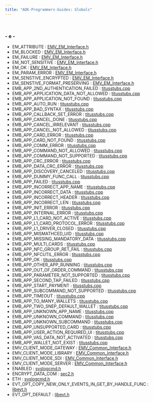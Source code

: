 ```yaml
---
title: "ADK-Programmers-Guides: Globals"
---
```


 

### - e -

- EM_ATTRIBUTE : <a href="_e_m_v___e_m___interface_8h.md#a78c621aa7637de09eabc74b9ac450cbaacf249f526bf4db771494db24ca476e74">EMV_EM_Interface.h</a>
- EM_BLOCKED : <a href="_e_m_v___e_m___interface_8h.md#a78c621aa7637de09eabc74b9ac450cbaa8881632fec5d793d9b3381c8d8ee803a">EMV_EM_Interface.h</a>
- EM_FAILURE : <a href="_e_m_v___e_m___interface_8h.md#a78c621aa7637de09eabc74b9ac450cbaa84750ccc2863a3b3f8af1f12cf4dc26a">EMV_EM_Interface.h</a>
- EM_NOT_SENSITIVE : <a href="_e_m_v___e_m___interface_8h.md#a78c621aa7637de09eabc74b9ac450cbaa7387a993b4f9b352214e93c348be1f5a">EMV_EM_Interface.h</a>
- EM_OK : <a href="_e_m_v___e_m___interface_8h.md#a78c621aa7637de09eabc74b9ac450cbaa1d721c0d6412a32e0908f41ea4bab010">EMV_EM_Interface.h</a>
- EM_PARAM_ERROR : <a href="_e_m_v___e_m___interface_8h.md#a78c621aa7637de09eabc74b9ac450cbaa1a0929da5fdea29667f453392453afb7">EMV_EM_Interface.h</a>
- EM_SENSTIVE_ENCRYPTED : <a href="_e_m_v___e_m___interface_8h.md#a78c621aa7637de09eabc74b9ac450cbaa404f17f09840048050093143b0643215">EMV_EM_Interface.h</a>
- EM_SENSTIVE_FORMAT_PRESERVING : <a href="_e_m_v___e_m___interface_8h.md#a78c621aa7637de09eabc74b9ac450cbaabe3a18a6a1d33197e354173f8c9716b0">EMV_EM_Interface.h</a>
- EMB_APP_2ND_AUTHENTICATION_FAILED : <a href="titusstubs_8cpp.md#a42e167e83e1f0229d501a09e3f1d2b1aa3a0355ef9602f97cf3cd9a3d4b96bffe">titusstubs.cpp</a>
- EMB_APP_APPLICATION_DATA_NOT_ALLOWED : <a href="titusstubs_8cpp.md#a42e167e83e1f0229d501a09e3f1d2b1aa25fef497cf4c74f20887eee42ca8ad28">titusstubs.cpp</a>
- EMB_APP_APPLICATION_NOT_FOUND : <a href="titusstubs_8cpp.md#a42e167e83e1f0229d501a09e3f1d2b1aa642ba1011f50313969be3ae73351d986">titusstubs.cpp</a>
- EMB_APP_AUTO_RUN : <a href="titusstubs_8cpp.md#a42e167e83e1f0229d501a09e3f1d2b1aa85e9eafbcabf2c45ed2ebb1d022782be">titusstubs.cpp</a>
- EMB_APP_BAD_SYNTAX : <a href="titusstubs_8cpp.md#a42e167e83e1f0229d501a09e3f1d2b1aa1639270ddc8d372d46ee0d6061894580">titusstubs.cpp</a>
- EMB_APP_CALLBACK_SET_ERROR : <a href="titusstubs_8cpp.md#a42e167e83e1f0229d501a09e3f1d2b1aa545c5b4f2bb83c9b4c11e67ea8235c07">titusstubs.cpp</a>
- EMB_APP_CANCEL_DONE : <a href="titusstubs_8cpp.md#a42e167e83e1f0229d501a09e3f1d2b1aafabca2e04d597898c898833b8c7ce6db">titusstubs.cpp</a>
- EMB_APP_CANCEL_IRRELEVANT : <a href="titusstubs_8cpp.md#a42e167e83e1f0229d501a09e3f1d2b1aa37075839dd27bc1cfb48aaedc6941bff">titusstubs.cpp</a>
- EMB_APP_CANCEL_NOT_ALLOWED : <a href="titusstubs_8cpp.md#a42e167e83e1f0229d501a09e3f1d2b1aac1e64c57ff2fea77a25f5f8dd9958923">titusstubs.cpp</a>
- EMB_APP_CARD_ERROR : <a href="titusstubs_8cpp.md#a42e167e83e1f0229d501a09e3f1d2b1aafebbcf8141dbcddb65012f78546e3d74">titusstubs.cpp</a>
- EMB_APP_CARD_NOT_FOUND : <a href="titusstubs_8cpp.md#a42e167e83e1f0229d501a09e3f1d2b1aa091726a012061e05ff7d0365de388c0c">titusstubs.cpp</a>
- EMB_APP_COMM_ERROR : <a href="titusstubs_8cpp.md#a42e167e83e1f0229d501a09e3f1d2b1aa24e0dafa39a46392eb21e22e9cce49b7">titusstubs.cpp</a>
- EMB_APP_COMMAND_NOT_ALLOWED : <a href="titusstubs_8cpp.md#a42e167e83e1f0229d501a09e3f1d2b1aaed22b476375aa37fb50330d1814175a8">titusstubs.cpp</a>
- EMB_APP_COMMAND_NOT_SUPPORTED : <a href="titusstubs_8cpp.md#a42e167e83e1f0229d501a09e3f1d2b1aa23d842fb52fb9c7e2edc30a8c333d846">titusstubs.cpp</a>
- EMB_APP_CRC_ERROR : <a href="titusstubs_8cpp.md#a42e167e83e1f0229d501a09e3f1d2b1aa7afa89583fd2f48ec6e9df6978fc6b19">titusstubs.cpp</a>
- EMB_APP_DATA_CRC_ERROR : <a href="titusstubs_8cpp.md#a42e167e83e1f0229d501a09e3f1d2b1aa7f9aa628463bd420dc1b4e1611da3396">titusstubs.cpp</a>
- EMB_APP_DISCOVERY_CANCELED : <a href="titusstubs_8cpp.md#a42e167e83e1f0229d501a09e3f1d2b1aa29c1d452b7a420e45eef56ec4432ff48">titusstubs.cpp</a>
- EMB_APP_DUMMY_FUNC_CALL : <a href="titusstubs_8cpp.md#a42e167e83e1f0229d501a09e3f1d2b1aaf48275d704ede739cd5793f71b589426">titusstubs.cpp</a>
- EMB_APP_FAILED : <a href="titusstubs_8cpp.md#a42e167e83e1f0229d501a09e3f1d2b1aaf35513b90b5a053dea0ca992bb20f1f1">titusstubs.cpp</a>
- EMB_APP_INCORRECT_APP_NAME : <a href="titusstubs_8cpp.md#a42e167e83e1f0229d501a09e3f1d2b1aaf4d7b3061b0cd0ea2bf95331fb6c6a69">titusstubs.cpp</a>
- EMB_APP_INCORRECT_DATA : <a href="titusstubs_8cpp.md#a42e167e83e1f0229d501a09e3f1d2b1aa36e526dd5acf4a3ce487da1e48bf5ddd">titusstubs.cpp</a>
- EMB_APP_INCORRECT_HEADER : <a href="titusstubs_8cpp.md#a42e167e83e1f0229d501a09e3f1d2b1aadbc10f56d46e462bfeaf4500bd431124">titusstubs.cpp</a>
- EMB_APP_INCORRECT_LEN : <a href="titusstubs_8cpp.md#a42e167e83e1f0229d501a09e3f1d2b1aaddec18878c94681f0d6881ca20e45a43">titusstubs.cpp</a>
- EMB_APP_INIT_ERROR : <a href="titusstubs_8cpp.md#a42e167e83e1f0229d501a09e3f1d2b1aa66b47940f40a23fec0e893d00c8d301b">titusstubs.cpp</a>
- EMB_APP_INTERNAL_ERROR : <a href="titusstubs_8cpp.md#a42e167e83e1f0229d501a09e3f1d2b1aa4547070a73a3905a09a34d57e735201d">titusstubs.cpp</a>
- EMB_APP_L1_CARD_NOT_ACTIVE : <a href="titusstubs_8cpp.md#a42e167e83e1f0229d501a09e3f1d2b1aae65561b21e5d4ae28c97e0ad957c3376">titusstubs.cpp</a>
- EMB_APP_L1_CARD_PROTOCOL_ERROR : <a href="titusstubs_8cpp.md#a42e167e83e1f0229d501a09e3f1d2b1aa22b159dd27817ac8e1b22282f453ce2b">titusstubs.cpp</a>
- EMB_APP_L1_DRIVER_CLOSED : <a href="titusstubs_8cpp.md#a42e167e83e1f0229d501a09e3f1d2b1aaf88fbe772fbd14d061dbad2ac7daf464">titusstubs.cpp</a>
- EMB_APP_MISMATHCED_UID : <a href="titusstubs_8cpp.md#a42e167e83e1f0229d501a09e3f1d2b1aa56288f47aa408d7355247465edb53664">titusstubs.cpp</a>
- EMB_APP_MISSING_MANDATORY_DATA : <a href="titusstubs_8cpp.md#a42e167e83e1f0229d501a09e3f1d2b1aa8432f9d9eb6ff2673eeaac4d1d63fa1b">titusstubs.cpp</a>
- EMB_APP_MULTI_CARDS : <a href="titusstubs_8cpp.md#a42e167e83e1f0229d501a09e3f1d2b1aa18b8a2ed42ec0c8d30bc932beeecd3ac">titusstubs.cpp</a>
- EMB_APP_NFC_GROUP_RET_FAIL : <a href="titusstubs_8cpp.md#a42e167e83e1f0229d501a09e3f1d2b1aa59665a57652856273260bc1150600039">titusstubs.cpp</a>
- EMB_APP_NFCUTIL_ERROR : <a href="titusstubs_8cpp.md#a42e167e83e1f0229d501a09e3f1d2b1aa8ec129611f9a6e54cae94b102ebf927d">titusstubs.cpp</a>
- EMB_APP_OK : <a href="titusstubs_8cpp.md#a42e167e83e1f0229d501a09e3f1d2b1aa1ae5b9979c8827877b43c0eb6dbf193d">titusstubs.cpp</a>
- EMB_APP_OTHER_APP_RUNNING : <a href="titusstubs_8cpp.md#a42e167e83e1f0229d501a09e3f1d2b1aa2379d0505ba1c598d85c7ccc0b640ffb">titusstubs.cpp</a>
- EMB_APP_OUT_OF_ORDER_COMMAND : <a href="titusstubs_8cpp.md#a42e167e83e1f0229d501a09e3f1d2b1aa23cac3e7820d9457347e2ff3ad09dd4e">titusstubs.cpp</a>
- EMB_APP_PARAMETER_NOT_SUPPORTED : <a href="titusstubs_8cpp.md#a42e167e83e1f0229d501a09e3f1d2b1aaf55a0ff1ed620d281f8f0a46f6b83e5a">titusstubs.cpp</a>
- EMB_APP_SECOND_TAP_FAILED : <a href="titusstubs_8cpp.md#a42e167e83e1f0229d501a09e3f1d2b1aa64a2394c4994cf11a70f4034fa00be50">titusstubs.cpp</a>
- EMB_APP_START_PAYMENT : <a href="titusstubs_8cpp.md#a42e167e83e1f0229d501a09e3f1d2b1aaf659038e8cff8c2e14be64bb50bb6c04">titusstubs.cpp</a>
- EMB_APP_SUBCOMMAND_NOT_SUPPORTED : <a href="titusstubs_8cpp.md#a42e167e83e1f0229d501a09e3f1d2b1aaeb631791b2927af13383b7c287d789bf">titusstubs.cpp</a>
- EMB_APP_TIMEOUT : <a href="titusstubs_8cpp.md#a42e167e83e1f0229d501a09e3f1d2b1aa23ef12dc79b4c33fa7a8c04f8dfb134a">titusstubs.cpp</a>
- EMB_APP_TO_MANY_WALLETS : <a href="titusstubs_8cpp.md#a42e167e83e1f0229d501a09e3f1d2b1aa1470bc59ca5b22189e574d0e1ec997c6">titusstubs.cpp</a>
- EMB_APP_TWO_SNEP_DEFAULT_WALLET : <a href="titusstubs_8cpp.md#a42e167e83e1f0229d501a09e3f1d2b1aadf3c87d70162043abc70eaea4f75221a">titusstubs.cpp</a>
- EMB_APP_UNKNOWN_APP_NAME : <a href="titusstubs_8cpp.md#a42e167e83e1f0229d501a09e3f1d2b1aa6d346c08346da4fa08ca922c866af099">titusstubs.cpp</a>
- EMB_APP_UNKNOWN_COMMAND : <a href="titusstubs_8cpp.md#a42e167e83e1f0229d501a09e3f1d2b1aa9f99ca121c6c185ecb9acd8617306e6f">titusstubs.cpp</a>
- EMB_APP_UNKNOWN_SUBCOMMAND : <a href="titusstubs_8cpp.md#a42e167e83e1f0229d501a09e3f1d2b1aacea836e8c378e7f22cf69fcbd576061c">titusstubs.cpp</a>
- EMB_APP_UNSUPPORTED_CARD : <a href="titusstubs_8cpp.md#a42e167e83e1f0229d501a09e3f1d2b1aaf46968b1c847491d30ceafc78edb0232">titusstubs.cpp</a>
- EMB_APP_USER_ACTION_REQUIRED_UI : <a href="titusstubs_8cpp.md#a42e167e83e1f0229d501a09e3f1d2b1aa440b092da2e8723b50c264f4e837ef87">titusstubs.cpp</a>
- EMB_APP_VAS_DATA_NOT_ACTIVATED : <a href="titusstubs_8cpp.md#a42e167e83e1f0229d501a09e3f1d2b1aa81eda044206542c5d9f75b1538a7e8c4">titusstubs.cpp</a>
- EMB_APP_WALLET_NOT_EXIST : <a href="titusstubs_8cpp.md#a42e167e83e1f0229d501a09e3f1d2b1aab659e922ff9890f56e932ee5160436df">titusstubs.cpp</a>
- EMV_CLIENT_MODE_GATEWAY : <a href="_e_m_v___common___interface_8h.md#aa5ecae39726aadf1805b96849d3d28f5a29ce82ab149b2affc20e7cee75aa2bc1">EMV_Common_Interface.h</a>
- EMV_CLIENT_MODE_LIBRARY : <a href="_e_m_v___common___interface_8h.md#aa5ecae39726aadf1805b96849d3d28f5a734eca1bc48bbf53190086d7238c18b1">EMV_Common_Interface.h</a>
- EMV_CLIENT_MODE_SDI : <a href="_e_m_v___common___interface_8h.md#aa5ecae39726aadf1805b96849d3d28f5aaf0ee82626c70656d071e14fcdfa3758">EMV_Common_Interface.h</a>
- EMV_CLIENT_MODE_SERVER : <a href="_e_m_v___common___interface_8h.md#aa5ecae39726aadf1805b96849d3d28f5af2cf755d9a54e6697c39cdd5b69af5e9">EMV_Common_Interface.h</a>
- ENABLED : <a href="syslogcmd_8h.md#aa5ce2add12b42175db5dbab55d3c384ca99788d1f27bac42d0c7bac63026c5959">syslogcmd.h</a>
- ENCRYPT_DATA_COM : <a href="sec2_8h.md#a453e6542f2cb31abde608e81d8ba6837a27711fd9270a6de583fdbfd35753c1a5">sec2.h</a>
- ETH : <a href="syslogcmd_8h.md#a3634f6fef0c62931e673162e0714d39cadbc24c1d2cb5f08132fc9a0f7aa683ae">syslogcmd.h</a>
- EVT_OPT_COPY_NEW_ONLY_EVENTS_IN_GET_BY_HANDLE_FUNC : <a href="libevt_8h.md#aaeb183a7a4790d18f96fa3755b1cbc42a3256b804f3c9350097da691390b88f76">libevt.h</a>
- EVT_OPT_DEFAULT : <a href="libevt_8h.md#aaeb183a7a4790d18f96fa3755b1cbc42aef88812f61bd57953fff8fa42b9a6fd0">libevt.h</a>
